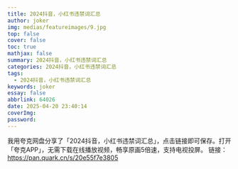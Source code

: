 ```yaml
---
title: 2024抖音，小红书违禁词汇总
author: joker
img: medias/featureimages/9.jpg
top: false
cover: false
toc: true
mathjax: false
summary: 2024抖音，小红书违禁词汇总
categories: 2024抖音，小红书违禁词汇总
tags:
  - 2024抖音，小红书违禁词汇总
keywords: joker
essay: false
abbrlink: 64026
date: 2025-04-20 23:40:14
coverImg:
password:
---
```


我用夸克网盘分享了「2024抖音，小红书违禁词汇总」，点击链接即可保存。打开「夸克APP」，无需下载在线播放视频，畅享原画5倍速，支持电视投屏。
链接：https://pan.quark.cn/s/20e55f7e3805
